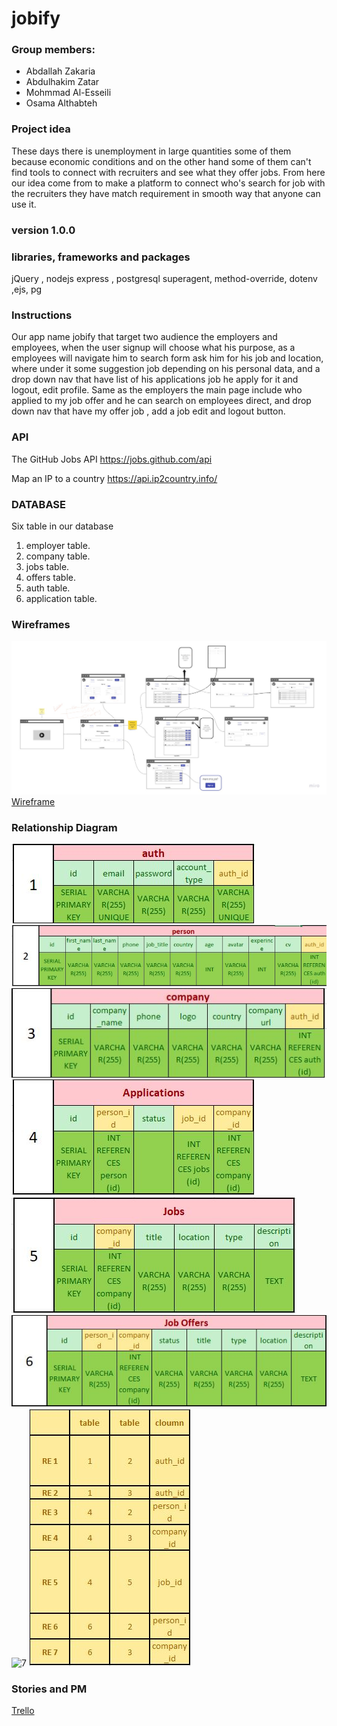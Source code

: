 # jobify
### Group members:
- Abdallah Zakaria
- Abdulhakim Zatar
- Mohmmad Al-Esseili
- Osama Althabteh

### Project idea
These days there is unemployment in large quantities some of them because economic conditions and on the other hand some of them can't find tools to connect with recruiters and see what they offer jobs.
From here our idea come from to make a platform to connect who's search for job with the recruiters they have match requirement in smooth way that anyone can use it.

### version 1.0.0

###  libraries, frameworks and packages 
jQuery , nodejs express , postgresql 
superagent, method-override, dotenv ,ejs, pg

### Instructions 
Our app name jobify that target two audience the employers and employees, when the user signup will choose what his purpose, as a employees will navigate him to search form ask him for his job and location, where under it some suggestion job depending on his personal data, and a drop down nav that have list of his applications job he apply for it and logout, edit profile.
Same as the employers the main page include who applied to my job offer and he can search on employees direct, and drop down nav that have my offer job , add a job edit and logout button.

### API
The GitHub Jobs API
https://jobs.github.com/api

Map an IP to a country
https://api.ip2country.info/ 

### DATABASE
Six table in our database
1. employer table.
1. company table.
1. jobs table.
1. offers table.
1. auth table.
1. application table.

### Wireframes
![wireframe](img/Jobify.jpg)
[Wireframe](https://miro.com/app/board/o9J_klzoH5s=/)

### Relationship Diagram
![1](img/1.JPG)
![2](img/2.JPG)
![3](img/3.JPG)
![4](img/4.JPG)
![5](img/5.JPG)
![6](img/6.JPG)
![7](img/7.JPG)
![re](img/re.JPG)

### Stories and PM
[Trello](https://trello.com/b/dK4bTxYU/englopers-jobify )




